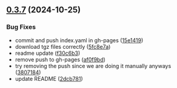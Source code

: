 ## [0.3.7](https://github.com/spaceandtimelabs/sxt-node-chart-repo/compare/0.3.6...0.3.7) (2024-10-25)


### Bug Fixes

* commit and push index.yaml in gh-pages ([15e1419](https://github.com/spaceandtimelabs/sxt-node-chart-repo/commit/15e14197267e7e99c006609eacaa6951ee3baf78))
* download tgz files correctly ([5fc8e7a](https://github.com/spaceandtimelabs/sxt-node-chart-repo/commit/5fc8e7a1d85db21926a453ad7ebad8055853469f))
* readme update ([f30c6b3](https://github.com/spaceandtimelabs/sxt-node-chart-repo/commit/f30c6b3162b44e084c7e0e6d3d02beb24fbec960))
* remove push to gh-pages ([af0f9bd](https://github.com/spaceandtimelabs/sxt-node-chart-repo/commit/af0f9bd1d9bf74d4faa772a873e7063b125ab606))
* try removing the push since we are doing it manually anyways ([3807184](https://github.com/spaceandtimelabs/sxt-node-chart-repo/commit/38071843ab7810fe59a23469182e9baf51a8ec36))
* update README ([2dcb781](https://github.com/spaceandtimelabs/sxt-node-chart-repo/commit/2dcb7815a872e2b1c4adf10669052ed19d1e0195))



